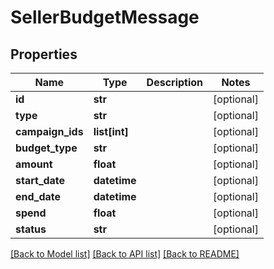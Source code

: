 # SellerBudgetMessage

## Properties
Name | Type | Description | Notes
------------ | ------------- | ------------- | -------------
**id** | **str** |  | [optional] 
**type** | **str** |  | [optional] 
**campaign_ids** | **list[int]** |  | [optional] 
**budget_type** | **str** |  | [optional] 
**amount** | **float** |  | [optional] 
**start_date** | **datetime** |  | [optional] 
**end_date** | **datetime** |  | [optional] 
**spend** | **float** |  | [optional] 
**status** | **str** |  | [optional] 

[[Back to Model list]](../README.md#documentation-for-models) [[Back to API list]](../README.md#documentation-for-api-endpoints) [[Back to README]](../README.md)


